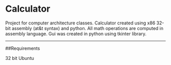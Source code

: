 # Calculator
Project for computer architecture classes.
Calculator created using x86 32-bit assembly (at&t syntax) and python.
All math operations are computed in assembly language.
Gui was created in python using tkinter library.

---------------
##Requirements

32 bit Ubuntu
